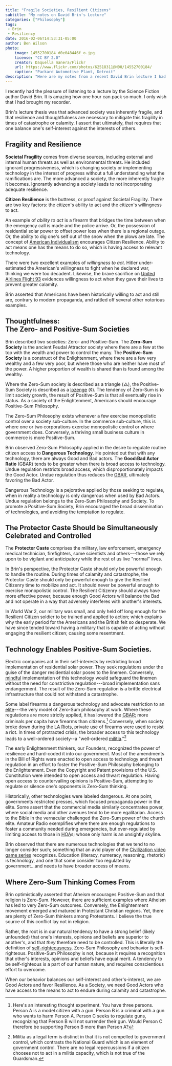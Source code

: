 ```yaml
---
title: "Fragile Societies, Resilient Citizens"
subtitle: "My notes on David Brin's Lecture"
categories: ["Philosophy"]
tags:
 - Brin
 - Resiliency
date: 2016-02-06T14:53:31-05:00
author: Ben Wilson
photo:
    image: 14552700184_d0e048446f_o.jpg
    license: "CC BY 2.0"
    creator: Daquella manera/Flickr
    url: https://www.flickr.com/photos/62518311@N00/14552700184/
    caption: "Packard Automotive Plant, Detroit"
description: "Here are my notes from a recent David Brin lecture I had the pleasure of listening to."
---
```


I recently had the pleasure of listening to a lecture by the Science Fiction author David Brin. It is amazing how one hour can pack so much. I only wish that I had brought my recorder.

<!--more-->

Brin's lecture thesis was that advanced society was inherently fragile, and that resilience and thoughtfulness are necessary to mitigate this fragility in times of catastrophe or calamity. I assert that ultimately, that requires that one balance one's self-interest against the interests of others.

## Fragility and Resilience

**Societal Fragility** comes from diverse sources, including external and internal human threats as well as environmental threats. He included ignorant progressiveness, which is changing society or implementing technology in the interest of progress without a full understanding what the ramifications are. The more advanced a society, the more inherently fragile it becomes. Ignorantly advancing a society leads to not incorporating adequate resilience.

**Citizen Resilience** is the buttress, or proof against Societal Fragility. There are two key factors: the citizen's ability to act and the citizen's willingness to act.

An example of *ability to act* is a firearm that bridges the time between when the emergency call is made and the police arrive. Or, the possession of residential solar power to offset power loss when there is a regional outage. Or, the ability to dig one's self out of the snow when the plows are late. The concept of [American Individualism](https://en.wikipedia.org/wiki/Individualism) encourages Citizen Resilience. Ability to act means one has the means to do so, which is having access to relevant technology.

There were two excellent examples of *willingness to act*. Hitler under-estimated the American's willingness to fight when he declared war, thinking we were too decadent. Likewise, the brave sacrifice on [United Airlines Flight 93](https://en.wikipedia.org/wiki/United_Airlines_Flight_93) evidences willingness to act when they gave their lives to prevent greater calamity.

Brin asserted that Americans have been historically willing to act and still are, contrary to modern propaganda, and rattled off several other notorious examples.

## Thoughtfulness:<br>The Zero- and Positive-Sum Societies

Brin described two societies: Zero- and Positive-Sum. The **Zero-Sum Society** is the ancient Feudal Attractor society where there are a few at the top with the wealth and power to control the many. The **Positive-Sum Society** is a construct of the Enlightenment, where there are a few very wealthy and a few very poor, but where those who are neither have most of the power. A higher proportion of wealth is shared than is found among the wealthy.

Where the Zero-Sum society is described as a triangle (&#9651;), the Positive-Sum Society is described as a [lozenge](https://en.wikipedia.org/wiki/Lozenge) (&loz;). The tendency of Zero-Sum is to limit society growth, the result of Positive-Sum is that all eventually rise in status. As a society of the Enlightenment, Americans should encourage Positive-Sum Philosophy.

The Zero-Sum Philosophy exists whenever a few exercise monopolistic control over a society sub-culture. In the commerce sub-culture, this is where one or two corporations exercise monopolistic control or where government does. Conversely, a thriving small business culture in commerce is more Positive-Sum.

Brin observed Zero-Sum Philosophy applied in the desire to regulate routine citizen access to **Dangerous Technology**. He pointed out that with any technology, there are always Good and Bad actors. The **Good:Bad Actor Ratio** (GBAR) tends to be greater when there is broad access to technology. Undue regulation restricts broad access, which disproportionately impacts the Good Actor. Undue regulation thus reduces the <abbr title="Good:Bad Actor Ratio">GBAR</abbr>, ultimately favoring the Bad Actor.

Dangerous Technology is a pejorative applied by those seeking to regulate, when in reality a technology is only dangerous when used by Bad Actors. Undue regulation belongs to the Zero-Sum Philosophy and Society. To promote a Positive-Sum Society, Brin encouraged the broad dissemination of technologies, and avoiding the temptation to regulate.

## The Protector Caste Should be Simultaneously Celebrated and Controlled

The **Protector Caste** comprises the military, law enforcement, emergency medical technician, firefighters, some scientists and others---those we rely upon to be vigilant and anticipatory while the rest of us live "normal" lives.

In Brin's perspective, the Protector Caste should only be powerful enough to handle the routine. During times of calamity and catastrophe, the Protector Caste should only be powerful enough to give the Resilient Citizenry time to mobilize and act. It should never be powerful enough to exercise monopolistic control. The Resilient Citizenry should always have more effective power, because enough Good Actors will balance the Bad and not operate in a way that adversely interferes with another's interests.

In World War 2, our military was small, and only held off long enough for the Resilient Citizen soldier to be trained and applied to action; which explains why the early period for the Americans and the British felt so desperate. We have since tended toward having a military that is capable of acting without engaging the resilient citizen; causing some resentment.

## Technology Enables Positive-Sum Societies.

Electric companies act in their self-interests by restricting broad implementation of residential solar power. They seek regulations under the guise of the danger residential solar poses to the linemen. Conversely, <abbr title="non-ignorant">mindful</abbr> implementation of this technology would safeguard the linemen without the need for constrictive regulation---broad implementation sans endangerment. The result of the Zero-Sum regulation is a brittle electrical infrastructure that could not withstand a catastrophe.

Some label firearms a dangerous technology and advocate restriction to an <abbr title="elite at its basest is a chosen few">elite</abbr>---the very model of Zero-Sum philosophy at work. Where these regulations are more strictly applied, it has lowered the <abbr title="Good:Bad Actor Ratio">GBAR</abbr>; more criminals per capita have firearms than citizens.[^thought]
Conversely, when society broke down during the [LA Riots](https://en.wikipedia.org/wiki/1992_Los_Angeles_riots#Second_day_.28Thursday.2C_April_30.29), private use of firearms were used to resist a riot.
In times of protracted crisis, the broader access to this technology leads to a well-ordered society--a "well-ordered [militia](https://en.wikipedia.org/wiki/Militia)."[^militia]

The early Enlightenment thinkers, our Founders, recognized the power of  resilience and hard-coded it into our government. Most of the amendments in the Bill of Rights were enacted to open access to technology and thwart regulation in an effort to foster the Positive-Sum Philosophy belonging to the Enlightenment. Even the Copyright and Patent provisions of the U.S. Constitution were intended to open access and thwart regulation. Having open access to countervailing opinions is Positive-Sum, attempting to regulate or silence one's opponents is Zero-Sum thinking.

Historically, other technologies were labeled dangerous. At one point, governments restricted presses, which focused propaganda power in the elite.  Some assert that the commercial media similarly concentrates power, where social media and other avenues tend to be more egalitarian. Access to the Bible in the vernacular challenged the Zero-Sum power of the church elite. Amateur Radio exemplifies where there are enough regulations to foster a community needed during emergencies, but over-regulated by limiting access to those in <abbr title="Home Owner's Associations">HOA</abbr>s; whose only harm is an unsightly skyline.

Brin observed that there are numerous technologies that we tend to no longer consider such; something that an avid player of the [Civilization video game series](https://en.wikipedia.org/wiki/Civilization_%28series%29) recognizes. Education (literacy, numeracy, reasoning, rhetoric) is  technology, and one that some consider too regulated by government...and needs to have broader access of means.

## Where Zero-Sum Thinking Comes From

Brin optimistically asserted that Atheism encourages Positive-Sum and that religion is Zero-Sum. However, there are sufficient examples where Atheism has led to very Zero-Sum outcomes. Conversely, the Enlightenment movement emerged and matured in Protestant Christian regions. Yet, there are plenty of Zero-Sum thinkers among Protestants. I believe the true source of this conflict lay not in religion.

Rather, the root is in our natural tendency to have a strong belief (likely unfounded) that one's interests, opinions and beliefs are superior to another's, and that _they_ therefore need to be controlled. This is literally the definition of [self-righteousness](http://www.merriam-webster.com/dictionary/self%E2%80%93righteous). Zero-Sum Philosophy and behavior is self-righteous. Positive-Sum Philosophy is not, because it requires a recognition that other's interests, opinions and beliefs have equal merit. A tendency to be self-righteous is a part of our human nature, and requires conscientious  effort to overcome.

When our behavior balances our self-interest and other's-interest, we are Good Actors and favor Resilience. As a Society, we need Good Actors who have access to the means to act to endure during calamity and catastrophe.

[^thought]: Here's an interesting thought experiment. You have three persons. Person A is a model citizen with a gun. Person B is a criminal with a gun who wants to harm Person A. Person C seeks to regulate guns, recognizing that Person B will not surrender their gun. Would Person C therefore be supporting Person B more than Person A?

[^militia]: Militia as a legal term is distinct in that it is not compelled to government control, which contrasts the National Guard which is an element of government control. There are no legal repercussions if a citizen chooses not to act in a militia capacity, which is not true of the Guardsman.
